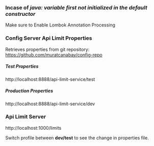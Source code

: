 ### Incase of ***java: variable first not initialized in the default constructor***

Make sure to Enable Lombok Annotation Processing

### Config Server Api Limit Properties

Retrieves properties from git repository: https://github.com/muratcanabay/config-repo

##### Test Properties
http://localhost:8888/api-limit-service/test

##### Production Properties

http://localhost:8888/api-limit-service/dev

### Api Limit Server

http://localhost:1000/limits

Switch profile between **dev/test** to see the change in properties file.
